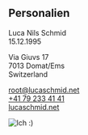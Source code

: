 ## Personalien

Luca Nils Schmid<br>
15.12.1995<br>

Via Giuvs 17<br>
7013 Domat/Ems<br>
Switzerland

[root@lucaschmid.net](mailto:root@lucaschmid.net)<br>
[+41 79 233 41 41](tel:+41792334141)<br>
[lucaschmid.net](lucaschmid.net)

![Ich :)](/img/resume/small_bright.jpg)

